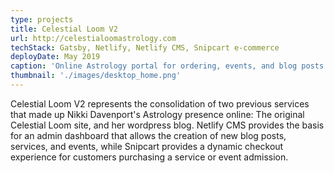 ```yaml
---
type: projects
title: Celestial Loom V2
url: http://celestialoomastrology.com
techStack: Gatsby, Netlify, Netlify CMS, Snipcart e-commerce 
deployDate: May 2019
caption: 'Online Astrology portal for ordering, events, and blog posts'
thumbnail: './images/desktop_home.png'
---
```


Celestial Loom V2 represents the consolidation of two previous services that made up Nikki Davenport's Astrology presence online: The original Celestial Loom site, and her wordpress blog. Netlify CMS provides the basis for an admin dashboard that allows the creation of new blog posts, services, and events, while Snipcart provides a dynamic checkout experience for customers purchasing a service or event admission.
